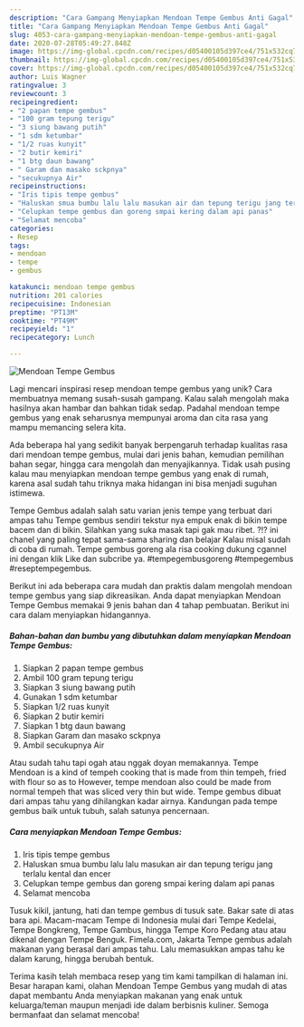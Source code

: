 ```yaml
---
description: "Cara Gampang Menyiapkan Mendoan Tempe Gembus Anti Gagal"
title: "Cara Gampang Menyiapkan Mendoan Tempe Gembus Anti Gagal"
slug: 4053-cara-gampang-menyiapkan-mendoan-tempe-gembus-anti-gagal
date: 2020-07-28T05:49:27.848Z
image: https://img-global.cpcdn.com/recipes/d05400105d397ce4/751x532cq70/mendoan-tempe-gembus-foto-resep-utama.jpg
thumbnail: https://img-global.cpcdn.com/recipes/d05400105d397ce4/751x532cq70/mendoan-tempe-gembus-foto-resep-utama.jpg
cover: https://img-global.cpcdn.com/recipes/d05400105d397ce4/751x532cq70/mendoan-tempe-gembus-foto-resep-utama.jpg
author: Luis Wagner
ratingvalue: 3
reviewcount: 3
recipeingredient:
- "2 papan tempe gembus"
- "100 gram tepung terigu"
- "3 siung bawang putih"
- "1 sdm ketumbar"
- "1/2 ruas kunyit"
- "2 butir kemiri"
- "1 btg daun bawang"
- " Garam dan masako sckpnya"
- "secukupnya Air"
recipeinstructions:
- "Iris tipis tempe gembus"
- "Haluskan smua bumbu lalu lalu masukan air dan tepung terigu jang terlalu kental dan encer"
- "Celupkan tempe gembus dan goreng smpai kering dalam api panas"
- "Selamat mencoba"
categories:
- Resep
tags:
- mendoan
- tempe
- gembus

katakunci: mendoan tempe gembus 
nutrition: 201 calories
recipecuisine: Indonesian
preptime: "PT13M"
cooktime: "PT49M"
recipeyield: "1"
recipecategory: Lunch

---
```



![Mendoan Tempe Gembus](https://img-global.cpcdn.com/recipes/d05400105d397ce4/751x532cq70/mendoan-tempe-gembus-foto-resep-utama.jpg)

Lagi mencari inspirasi resep mendoan tempe gembus yang unik? Cara membuatnya memang susah-susah gampang. Kalau salah mengolah maka hasilnya akan hambar dan bahkan tidak sedap. Padahal mendoan tempe gembus yang enak seharusnya mempunyai aroma dan cita rasa yang mampu memancing selera kita.

Ada beberapa hal yang sedikit banyak berpengaruh terhadap kualitas rasa dari mendoan tempe gembus, mulai dari jenis bahan, kemudian pemilihan bahan segar, hingga cara mengolah dan menyajikannya. Tidak usah pusing kalau mau menyiapkan mendoan tempe gembus yang enak di rumah, karena asal sudah tahu triknya maka hidangan ini bisa menjadi suguhan istimewa.

Tempe Gembus adalah salah satu varian jenis tempe yang terbuat dari ampas tahu Tempe gembus sendiri tekstur nya empuk enak di bikin tempe bacem dan di bikin. Silahkan yang suka masak tapi gak mau ribet. ?!? ini chanel yang paling tepat sama-sama sharing dan belajar Kalau misal sudah di coba di rumah. Tempe gembus goreng ala risa cooking dukung cgannel ini dengan klik Like dan subcribe ya. #tempegembusgoreng #tempegembus #reseptempegembus.


Berikut ini ada beberapa cara mudah dan praktis dalam mengolah mendoan tempe gembus yang siap dikreasikan. Anda dapat menyiapkan Mendoan Tempe Gembus memakai 9 jenis bahan dan 4 tahap pembuatan. Berikut ini cara dalam menyiapkan hidangannya.

<!--inarticleads1-->

##### Bahan-bahan dan bumbu yang dibutuhkan dalam menyiapkan Mendoan Tempe Gembus:

1. Siapkan 2 papan tempe gembus
1. Ambil 100 gram tepung terigu
1. Siapkan 3 siung bawang putih
1. Gunakan 1 sdm ketumbar
1. Siapkan 1/2 ruas kunyit
1. Siapkan 2 butir kemiri
1. Siapkan 1 btg daun bawang
1. Siapkan  Garam dan masako sckpnya
1. Ambil secukupnya Air


Atau sudah tahu tapi ogah atau nggak doyan memakannya. Tempe Mendoan is a kind of tempeh cooking that is made from thin tempeh, fried with flour so as to However, tempe mendoan also could be made from normal tempeh that was sliced very thin but wide. Tempe gembus dibuat dari ampas tahu yang dihilangkan kadar airnya. Kandungan pada tempe gembus baik untuk tubuh, salah satunya pencernaan. 

<!--inarticleads2-->

##### Cara menyiapkan Mendoan Tempe Gembus:

1. Iris tipis tempe gembus
1. Haluskan smua bumbu lalu lalu masukan air dan tepung terigu jang terlalu kental dan encer
1. Celupkan tempe gembus dan goreng smpai kering dalam api panas
1. Selamat mencoba


Tusuk kikil, jantung, hati dan tempe gembus di tusuk sate. Bakar sate di atas bara api. Macam-macam Tempe di Indonesia mulai dari Tempe Kedelai, Tempe Bongkreng, Tempe Gambus, hingga Tempe Koro Pedang atau atau dikenal dengan Tempe Benguk. Fimela.com, Jakarta Tempe gembus adalah makanan yang berasal dari ampas tahu. Lalu memasukkan ampas tahu ke dalam karung, hingga berubah bentuk. 

Terima kasih telah membaca resep yang tim kami tampilkan di halaman ini. Besar harapan kami, olahan Mendoan Tempe Gembus yang mudah di atas dapat membantu Anda menyiapkan makanan yang enak untuk keluarga/teman maupun menjadi ide dalam berbisnis kuliner. Semoga bermanfaat dan selamat mencoba!
